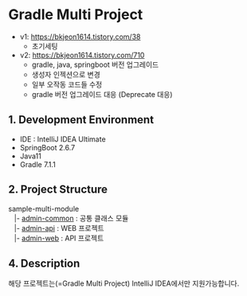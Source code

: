 Gradle Multi Project
=========

- v1: https://bkjeon1614.tistory.com/38
  - 초기세팅
- v2: https://bkjeon1614.tistory.com/710
  - gradle, java, springboot 버전 업그레이드
  - 생성자 인젝션으로 변경
  - 일부 오작동 코드들 수정
  - gradle 버전 업그레이드 대응 (Deprecate 대응)


## 1. Development Environment 
* IDE : IntelliJ IDEA Ultimate
* SpringBoot 2.6.7
* Java11
* Gradle 7.1.1

## 2. Project Structure
sample-multi-module <br>
&nbsp;&nbsp; |- [admin-common](/admin-common) : 공통 클래스 모듈 <br>
&nbsp;&nbsp; |- [admin-api](/admin-api) : WEB 프로젝트 <br>
&nbsp;&nbsp; |- [admin-web](/admin-web) : API 프로젝트 <br>

## 4. Description
해당 프로젝트는(=Gradle Multi Project) IntelliJ IDEA에서만 지원가능합니다.
